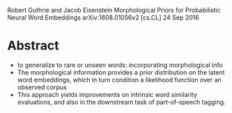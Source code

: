 Robert Guthrie and Jacob Eisenstein
Morphological Priors for Probabilistic Neural Word Embeddings
arXiv:1608.01056v2 [cs.CL] 24 Sep 2016

# Abstract

* to generalize to rare or unseen words: incorporating morphological info
* The morphological information provides a prior distribution on the latent
  word embeddings, which in turn condition a likelihood function over an
  observed corpus
* This approach yields improvements on intrinsic word similarity evaluations,
  and also in the downstream task of part-of-speech tagging.
